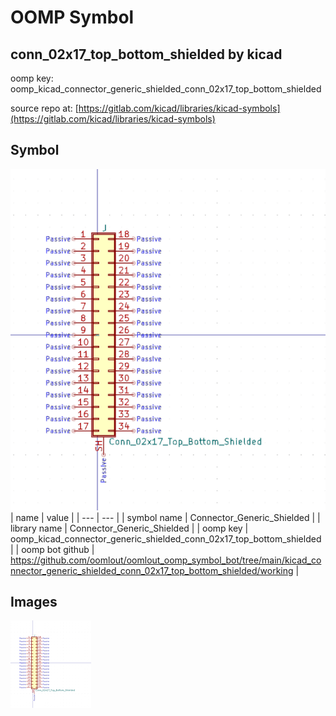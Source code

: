 # OOMP Symbol  
## conn_02x17_top_bottom_shielded  by kicad  
  
oomp key: oomp_kicad_connector_generic_shielded_conn_02x17_top_bottom_shielded  
  
source repo at: [https://gitlab.com/kicad/libraries/kicad-symbols](https://gitlab.com/kicad/libraries/kicad-symbols)  
## Symbol  
  
[![working.png](working_600.png)](working.png)  
| name | value | 
| --- | --- | 
| symbol name | Connector_Generic_Shielded | 
| library name | Connector_Generic_Shielded | 
| oomp key | oomp_kicad_connector_generic_shielded_conn_02x17_top_bottom_shielded | 
| oomp bot github | https://github.com/oomlout/oomlout_oomp_symbol_bot/tree/main/kicad_connector_generic_shielded_conn_02x17_top_bottom_shielded/working | 
## Images  
  
[![working.png](working_140.png)](working.png)  
